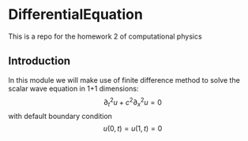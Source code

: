 # DifferentialEquation
This is a repo for the homework 2 of computational physics

## Introduction
In this module we will make use of finite difference method to solve the scalar wave equation in 1+1 dimensions:
$$\partial_t^2 u + c^2 \partial_x^2 u = 0$$
with default boundary condition
$$ u(0, t) = u(1, t) = 0 $$
